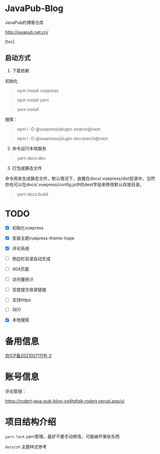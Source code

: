 # JavaPub-Blog

JavaPub的博客仓库

<http://javapub.net.cn/>

[toc]

## 启动方式


1. 下载依赖

初始化

> npm install vuepress

> npm install yarn

> yarn install

搜索：

> npm i -D @vuepress/plugin-search@next

> npm i -D @vuepress/plugin-docsearch@next

2. 命令运行本地服务

> yarn docs:dev


3. 打包成静态文件

命令用来生成静态文件，默认情况下，放置在docs/.vuepress/dist目录中，当然你也可以在docs/.vuepress/config.js中的dest字段来修改默认存放目录。

> yarn docs:build





# TODO

- [x] 初始化vuepress
- [x] 安装主题vuepress-theme-hope
- [x] 评论系统
- [ ] 侧边栏目录自动生成
- [ ] 404页面
- [ ] 访问量统计
- [ ] 百度提交收录链接
- [ ] 支持https
- [ ] SEO
- [x] 本地搜索



# 备用信息

<a href='https://beian.miit.gov.cn/'>京ICP备2021007111号-2</a>


# 账号信息

评论管理：

https://rodert-java-pub-blog-cq4tgfqik-rodert.vercel.app/ui


# 项目结构介绍


`yarn.lock` yarn管理，最好不要手动修改，可能破坏某些东西

`docs/zh` 主题样式参考

